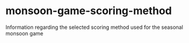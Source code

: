 # monsoon-game-scoring-method
Information regarding the selected scoring method used for the seasonal monsoon game
